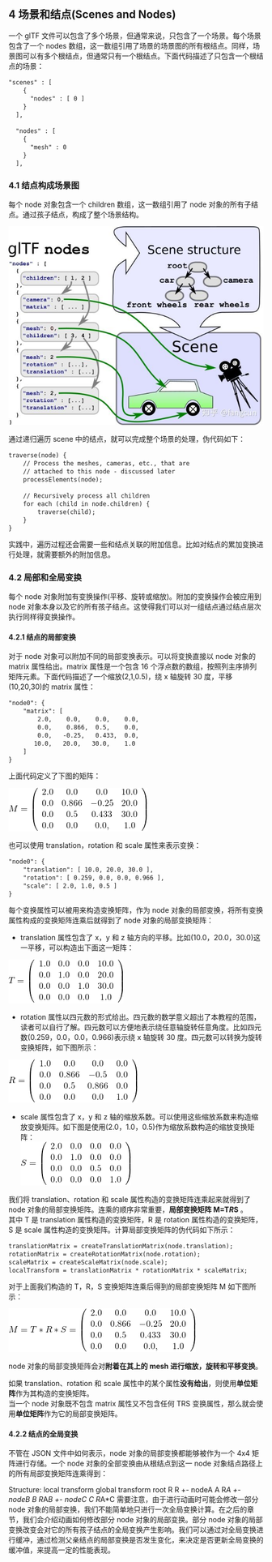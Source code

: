 ## 4 场景和结点(Scenes and Nodes)

一个 glTF 文件可以包含了多个场景，但通常来说，只包含了一个场景。每个场景包含了一个 nodes 数组，这一数组引用了场景的场景图的所有根结点。同样，场景图可以有多个根结点，但通常只有一个根结点。下面代码描述了只包含一个根结点的场景：

```
"scenes" : [
    {
      "nodes" : [ 0 ]
    }
  ],

  "nodes" : [
    {
      "mesh" : 0
    }
  ],
```

### 4.1 结点构成场景图

每个 node 对象包含一个 children 数组，这一数组引用了 node 对象的所有子结点。通过孩子结点，构成了整个场景结构。

![图4aglTF文件所表示的场景图](./imgs/图4aglTF文件所表示的场景图.jpg)

通过递归遍历 scene 中的结点，就可以完成整个场景的处理，伪代码如下：

```
traverse(node) {
    // Process the meshes, cameras, etc., that are
    // attached to this node - discussed later
    processElements(node);

    // Recursively process all children
    for each (child in node.children) {
        traverse(child);
    }
}
```

实践中，遍历过程还会需要一些和结点关联的附加信息。比如对结点的累加变换进行处理，就需要额外的附加信息。

### 4.2 局部和全局变换

每个 node 对象附加有变换操作(平移、旋转或缩放)。附加的变换操作会被应用到 node 对象本身以及它的所有孩子结点。这使得我们可以对一组结点通过结点层次执行同样得变换操作。

#### 4.2.1 结点的局部变换

对于 node 对象可以附加不同的局部变换表示。可以将变换直接以 node 对象的 matrix 属性给出。matrix 属性是一个包含 16 个浮点数的数组，按照列主序排列矩阵元素。下面代码描述了一个缩放(2,1,0.5)，绕 x 轴旋转 30 度，平移(10,20,30)的 matrix 属性：

```
"node0": {
    "matrix": [
        2.0,    0.0,    0.0,    0.0,
        0.0,    0.866,  0.5,    0.0,
        0.0,   -0.25,   0.433,  0.0,
       10.0,   20.0,   30.0,    1.0
    ]
}

```

上面代码定义了下图的矩阵：

![图4b示例矩阵](./imgs/图4b示例矩阵.png)

也可以使用 translation，rotation 和 scale 属性来表示变换：

```
"node0": {
    "translation": [ 10.0, 20.0, 30.0 ],
    "rotation": [ 0.259, 0.0, 0.0, 0.966 ],
    "scale": [ 2.0, 1.0, 0.5 ]
}
```

每个变换属性可以被用来构造变换矩阵，作为 node 对象的局部变换，将所有变换属性构成的变换矩阵连乘后就得到了 node 对象的局部变换矩阵：

- translation 属性包含了 x，y 和 z 轴方向的平移。比如(10.0，20.0，30.0)这一平移，可以构造出下面这一矩阵：   

![图4c一个平移矩阵](./imgs/图4c一个平移矩阵.png)

- rotation 属性以四元数的形式给出。四元数的数学意义超出了本教程的范围，读者可以自行了解。四元数可以方便地表示绕任意轴旋转任意角度。比如四元数(0.259，0.0，0.0，0.966)表示绕 x 轴旋转 30 度。四元数可以转换为旋转变换矩阵，如下图所示：

![图4d一个旋转矩阵](./imgs/图4d一个旋转矩阵.png)

- scale 属性包含了 x，y 和 z 轴的缩放系数。可以使用这些缩放系数来构造缩放变换矩阵。如下图是使用(2.0，1.0，0.5)作为缩放系数构造的缩放变换矩阵：       
  ![图4e一个缩放矩阵](./imgs/图4e一个缩放矩阵.png)

我们将 translation、rotation 和 scale 属性构造的变换矩阵连乘起来就得到了 node 对象的局部变换矩阵。连乘的顺序非常重要，**局部变换矩阵 M=T*R*S** 。  
其中 T 是 translation 属性构造的变换矩阵，R 是 rotation 属性构造的变换矩阵，S 是 scale 属性构造的变换矩阵。计算局部变换矩阵的伪代码如下所示：         

```
translationMatrix = createTranslationMatrix(node.translation);
rotationMatrix = createRotationMatrix(node.rotation);
scaleMatrix = createScaleMatrix(node.scale);
localTransform = translationMatrix * rotationMatrix * scaleMatrix;
```

对于上面我们构造的 T，R，S 变换矩阵连乘后得到的局部变换矩阵 M 如下图所示：                

![图4fnode对象的局部变换矩阵](./imgs/图4fnode对象的局部变换矩阵.png)

node 对象的局部变换矩阵会对**附着在其上的 mesh 进行缩放，旋转和平移变换**。

如果 translation、rotation 和 scale 属性中的某个属性**没有给出**，则使用**单位矩阵**作为其构造的变换矩阵。  
当一个 node 对象既不包含 matrix 属性又不包含任何 TRS 变换属性，那么就会使用**单位矩阵**作为它的局部变换矩阵。

#### 4.2.2 结点的全局变换

不管在 JSON 文件中如何表示，node 对象的局部变换都能够被作为一个 4x4 矩阵进行存储。一个 node 对象的全部变换由从根结点到这一 node 对象结点路径上的所有局部变换矩阵连乘得到：

Structure: local transform global transform
root R R
+- nodeA A R*A
+- nodeB B R*A*B
+- nodeC C R*A\*C
需要注意，由于进行动画时可能会修改一部分 node 对象的局部变换，我们不能简单地只进行一次全局变换计算。在之后的章节，我们会介绍动画如何修改部分 node 对象的局部变换。部分 node 对象的局部变换改变会对它的所有孩子结点的全局变换产生影响。我们可以通过对全局变换进行缓冲，通过检测父亲结点的局部变换是否发生变化，来决定是否更新全局变换的缓冲值，来提高一定的性能表现。
